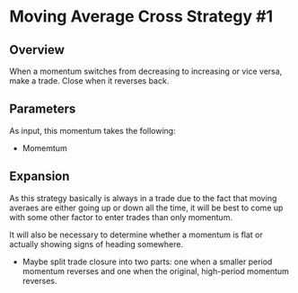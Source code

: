 # Moving Average Cross Strategy #1

## Overview

When a momentum switches from decreasing to increasing or vice versa, make a trade.  Close when it reverses back.  

## Parameters

As input, this momentum takes the following: 

 - Momemtum

## Expansion

As this strategy basically is always in a trade due to the fact that moving averaes are either going up or down all the time, it will be best to come up with some other factor to enter trades than only momentum.  

It will also be necessary to determine whether a momentum is flat or actually showing signs of heading somewhere.

- Maybe split trade closure into two parts: one when a smaller period momentum  reverses and one when the original, high-period momentum reverses.
